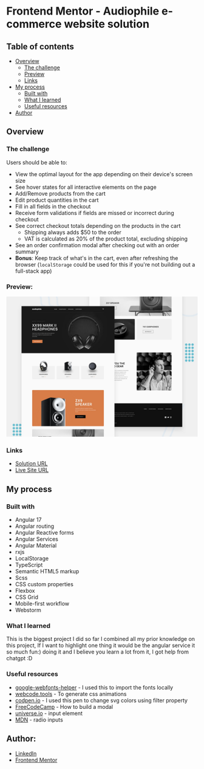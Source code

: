 # Frontend Mentor - Audiophile e-commerce website solution

## Table of contents

- [Overview](#overview)
  - [The challenge](#the-challenge)
  - [Preview](#preview)
  - [Links](#links)
- [My process](#my-process)
  - [Built with](#built-with)
  - [What I learned](#what-i-learned)
  - [Useful resources](#useful-resources)
- [Author](#author)



## Overview

### The challenge

Users should be able to:

- View the optimal layout for the app depending on their device's screen size
- See hover states for all interactive elements on the page
- Add/Remove products from the cart
- Edit product quantities in the cart
- Fill in all fields in the checkout
- Receive form validations if fields are missed or incorrect during checkout
- See correct checkout totals depending on the products in the cart
  - Shipping always adds $50 to the order
  - VAT is calculated as 20% of the product total, excluding shipping
- See an order confirmation modal after checking out with an order summary
- **Bonus**: Keep track of what's in the cart, even after refreshing the browser (`localStorage` could be used for this if you're not building out a full-stack app)

### Preview:
![Design preview for the Audiophile e-commerce website coding challenge](src/assets/images/preview.jpg)

### Links

- [Solution URL]()
- [Live Site URL](https://audiophile-ecommerce-website-silk.vercel.app)

## My process

### Built with

- Angular 17
- Angular routing
- Angular Reactive forms
- Angular Services
- Angular Material
- rxjs
- LocalStorage
- TypeScript
- Semantic HTML5 markup
- Scss
- CSS custom properties
- Flexbox
- CSS Grid
- Mobile-first workflow
- Webstorm



### What I learned

This is the biggest project I did so far I combined all my prior knowledge on this project, If I want to highlight one thing
it would be the angular service it so much fun:) doing it and I believe you learn a lot from it, I got help 
from chatgpt :D



### Useful resources

- [google-webfonts-helper](https://gwfh.mranftl.com/fonts) - I used this to import the fonts locally
- [webcode.tools](https://webcode.tools/css-generator/keyframe-animation) - To generate css animations
- [codpen.io](https://codepen.io/sosuke/pen/Pjoqqp) - I used this pen to change svg colors  using filter property
- [FreeCodeCamp](https://www.freecodecamp.org/news/how-to-build-a-modal-with-javascript/) - How to build a modal
- [universe.io](https://uiverse.io/alexruix/slippery-snail-18) - input element
- [MDN](https://mdn.github.io/learning-area/html/forms/styling-examples/radios-styled.html) - radio inputs
## Author:

- [LinkedIn](https://www.linkedin.com/in/amrabelgawad/)
- [Frontend Mentor](https://www.frontendmentor.io/profile/AmrAbdelgwaad)

